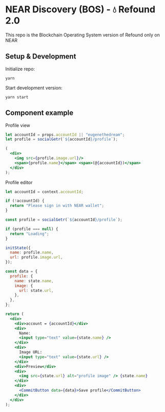 # NEAR Discovery (BOS) - 💧 Refound 2.0
This repo is the Blockchain Operating System version of Refound only on NEAR

## Setup & Development
Initialize repo:
```
yarn
```

Start development version:
```
yarn start
```

## Component example
Profile view 

```jsx
let accountId = props.accountId || "eugenethedream";
let profile = socialGetr(`${accountId}/profile`);

(
  <div>
    <img src={profile.image.url}/>
    <span>{profile.name}</span> <span>(@{accountId})</span>
  </div>
);
```


Profile editor 

```jsx
let accountId = context.accountId;

if (!accountId) {
  return "Please sign in with NEAR wallet";
}

const profile = socialGetr(`${accountId}/profile`);

if (profile === null) {
  return "Loading";
}

initState({
  name: profile.name,
  url: profile.image.url,
});

const data = {
  profile: {
    name: state.name,
    image: {
      url: state.url,
    },
  },
};

return (
  <div>
    <div>account = {accountId}</div>
    <div>
      Name:
      <input type="text" value={state.name} />
    </div>
    <div>
      Image URL:
      <input type="text" value={state.url} />
    </div>
    <div>Preview</div>
    <div>
      <img src={state.url} alt="profile image" /> {state.name}
    </div>
    <div>
      <CommitButton data={data}>Save profile</CommitButton>
    </div>
  </div>
);

```
